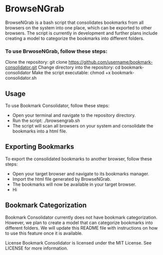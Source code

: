 # BrowseNGrab
BrowseNGrab is a bash script that consolidates bookmarks from all browsers on the system into one place, which can be exported to other browsers. The script is currently in development and further plans include creating a model to categorize the bookmarks into different folders.

### To use BrwoseNGrab, follow these steps:

Clone the repository: git clone https://github.com/username/bookmark-consolidator.git
Change directory into the repository: cd bookmark-consolidator
Make the script executable: chmod +x bookmark-consolidator.sh

## Usage
To use Bookmark Consolidator, follow these steps:

- Open your terminal and navigate to the repository directory.
- Run the script: ./browsengrab.sh
- The script will scan all browsers on your system and consolidate the bookmarks into a html file.

## Exporting Bookmarks
To export the consolidated bookmarks to another browser, follow these steps:

- Open your target browser and navigate to its bookmarks manager.
- Import the html file generated by BrowseNGrab.
- The bookmarks will now be available in your target browser.
- Hi
## Bookmark Categorization
Bookmark Consolidator currently does not have bookmark categorization. However, we plan to create a model that can categorize bookmarks into different folders. We will update this README file with instructions on how to use this feature once it is available.

License
Bookmark Consolidator is licensed under the MIT License. See LICENSE for more information.
